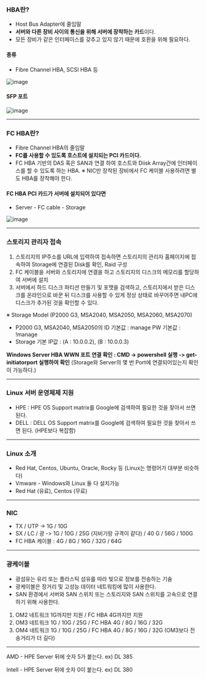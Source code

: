 ### HBA란?
- Host Bus Adapter에 줄임말
- **서버와 다른 장비 사이의 통신을 위해 서버에 장착하는 카드**이다.
- 모든 장비가 같은 인터페이스를 갖추고 있지 않기 때문에 호환을 위해 필요하다.

#### 종류
- Fibre Channel HBA, SCSI HBA 등 

![image](https://github.com/user-attachments/assets/0677c908-75f1-44a4-8fe4-039274d999f8)

#### SFP 포트

![image](https://github.com/user-attachments/assets/5aed03af-a105-4671-b556-f4a0b170bbd8)


---
 ### FC HBA란?
- Fibre Channel HBA의 줄임말
- **FC를 사용할 수 있도록 호스트에 설치되는 PCI 카드이다.**
- FC HBA 기반의 DAS 혹은 SAN과 연결 하여 호스트와 Diisk Array간에 인터페이스를 할 수 있도록 하는 HBA.
※ NIC만 장착된 장비에서 FC 케이블 사용하려면 별도 HBA를 장착해야 한다. 

#### FC HBA PCI 카드가 서버에 설치되어 있다면
- Server - FC cable - Storage

![image](https://github.com/user-attachments/assets/95515762-d7f4-4144-965c-8fbd2a6b919c)




---
### 스토리지 관리자 접속 
1) 스토리지의 IP주소를 URL에 입력하여 접속하면 스토리지의 관리자 홈페이지에 접속하여 
Storage에 연결된 Disk를 확인, Raid 구성
2) FC 케이블을 서버와 스토리지에 연결을 하고 스토리지의 디스크의 메모리를 할당하여 서버에 설치
3) 서버에서 하드 디스크 파티션 만들기 및 포맷을 검색하고, 스토리지에서 받은 디스크를 온라인으로 바꾼 뒤 
디스크를 사용할 수 있게 정상 상태로 바꾸어주면 내PC에 디스크가 추가된 것을 확인할 수 있다.

※ Storage Model (P2000 G3, MSA2040, MSA2050, MSA2060, MSA2070) 
- P2000 G3, MSA2040, MSA2050의 ID 기본값 : manage     PW 기본값 : !manage
- Storage 기본 IP값 : (A : 10.0.0.2), (B : 10.0.0.3)

**Windows Server HBA WWN 포트 연결 확인  : CMD -> powershell 실행 -> get-initiatorport 실행하여 확인**
(Storage와 Server의 몇 번 Port에 연결되어있는지 확인이 가능하다.)

---
### Linux 서버 운영체제 지원 
- HPE : HPE OS Support matrix를 Google에 검색하여 필요한 것을 찾아서 쓰면 된다. 
- DELL : DELL OS Support matrix를 Google에 검색하여 필요한 것을 찾아서 쓰면 된다. (HPE보다 복잡함)

---
### Linux 소개 
- Red Hat, Centos, Ubuntu, Oracle, Rocky 등 (Linux는 명령어가 대부분 비슷하다) 
- Vmware - Windows와 Linux 둘 다 설치가능
- Red Hat (유료), Centos (무료) 

---
### NIC 
- TX / UTP -> 1G / 10G
- SX / LC / 광 -> 1G / 10G / 25G (지비기랑 규격이 같다) / 40 G / 56G / 100G
- FC HBA 케이블 : 4G / 8G / 16G / 32G / 64G

--- 
### 광케이블 
- 광섬유는 유리 또는 플라스틱 섬유를 따라 빛으로 정보를 전송하는 기술
- 광케이블은 장거리 및 고성능 데이터 네트워킹에 많이 사용한다.
- SAN 환경에서 서버와 SAN 스위치 또는 스토리지와 SAN 스위치를 고속으로 연결하기 위해 사용한다.

1) OM2 네트워크 1G까지만 지원 / FC HBA 4G까지만 지원
2) OM3 네트워크 1G / 10G / 25G / FC HBA 4G / 8G / 16G / 32G
3) OM4 네트워크 1G / 10G / 25G / FC HBA 4G / 8G / 16G / 32G (OM3보다 전송거리가 더 길다)

--- 
AMD - HPE Server 뒤에 숫자 5가 붙는다. ex) DL 385 

Intell - HPE Server 뒤에 숫자 0이 붙는다. ex) DL 380


